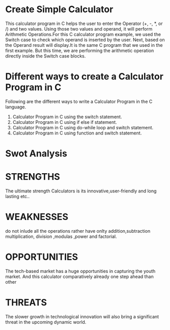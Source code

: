# Create Simple Calculator

This calculator program in C helps the user to enter the Operator (+, -, *, or /) and two values. Using those two values and operand, it will perform Arithmetic Operations.For this C calculator program example, we used the Switch case to check which operand is inserted by the user. Next, based on the Operand result will display.It is the same C program that we used in the first example. But this time, we are performing the arithmetic operation directly inside the Switch case blocks.

# Different ways to create a Calculator Program in C
Following are the different ways to write a Calculator Program in the C language.

1. Calculator Program in C using the switch statement.
2. Calculator Program in C using if else if statement.
3. Calculator Program in C using do-while loop and switch statement.
4. Calculator Program in C using function and switch statement.

# Swot Analysis

# STRENGTHS

The ultimate strength Calculators is its innovative,user-friendly and long lasting etc..

 # WEAKNESSES

do not inlude all the operations rather have onlty addition,subtraction multiplication, division ,modulas ,power and factorial.

# OPPORTUNITIES

The tech-based market has a huge opportunities in capturing the youth market. And this calculator comparatively already one step ahead than other

# THREATS

The slower growth in technological innovation will also bring a significant threat in the upcoming dynamic world.

